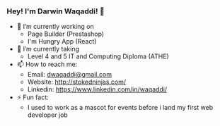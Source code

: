 ### Hey! I'm Darwin Waqaddi! 👋


- 🔭 I’m currently working on
  - Page Builder (Prestashop)
  - I'm Hungry App (React)
- 🌱 I’m currently taking
  - Level 4 and 5 IT and Computing Diploma (ATHE)
- 📫 How to reach me:
  - Email: dwaqaddi@gmail.com
  - Website: http://stokedninjas.com/
  - Linkedin: https://www.linkedin.com/in/waqaddi/
- ⚡ Fun fact:
  - I used to work as a mascot for events before i land my first web developer job

